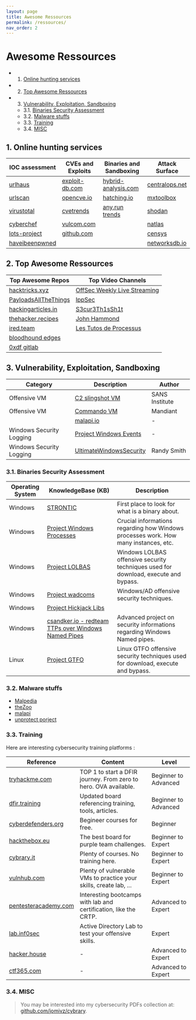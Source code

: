 ```yaml
---
layout: page
title: Awesome Ressources
permalink: /ressources/
nav_order: 2
---
```


# Awesome Ressources

<!-- vscode-markdown-toc -->
* 1. [Online hunting services](#Onlinehuntingservices)
* 2. [Top Awesome Ressources](#TopAwesomeRessources)
* 3. [Vulnerability, Exploitation, Sandboxing](#VulnerabilityExploitationSandboxing)
	* 3.1. [Binaries Security Assessment](#BinariesSecurityAssessment)
	* 3.2. [Malware stuffs](#Malwarestuffs)
	* 3.3. [Training](#Training)
	* 3.4. [MISC](#MISC)

<!-- vscode-markdown-toc-config
	numbering=true
	autoSave=true
	/vscode-markdown-toc-config -->
<!-- /vscode-markdown-toc -->

##  1. <a name='Onlinehuntingservices'></a>Online hunting services

| **IOC assessment**									| **CVEs and Exploits** 					| **Binaries and Sandboxing**								| **Attack Surface**						|
|-------------------------------------------------------|-------------------------------------------|-----------------------------------------------------------|-------------------------------------------|
| [urlhaus](https://urlhaus.abuse.ch/browse/)			| [exploit-db.com](https://exploit-db.com)	| [hybrid-analysis.com](https://www.hybrid-analysis.com/)	| [centralops.net](https://centralops.net/)	|
| [urlscan](https://urlscan.io/)						| [opencve.io](https://opencve.io)			| [hatching.io](https://hatching.io)						| [mxtoolbox](https://mxtoolbox.com/NetworkTools.aspx)|	
| [virustotal](https://virustotal.com/)					| [cvetrends](https://cvetrends.com/)		| [any.run trends](https://any.run/malware-trends/) 		| [shodan](https://shodan.io/)				|
| [cyberchef](https://gchq.github.io/CyberChef/)		| [vulcom.com](https://vulmon.com)			| 															| [natlas](https://natlas.io/)				|
| [lots-project](https://lots-project.com/)				| [github.com](https://github.com)			| 															| [censys](https://censys.io/)				|
| [haveibeenpwned](https://haveibeenpwned.com/)			|					 						|      														| [networksdb.io](https://networksdb.io/)	|

##  2. <a name='TopAwesomeRessources'></a>Top Awesome Ressources

| **Top Awesome Repos** 																| **Top Video Channels** |
|---------------------------------------------------------------------------------------|------------------------|
| [hacktricks.xyz](https://book.hacktricks.xyz)											| [OffSec Weekly Live Streaming](https://www.twitch.tv/offsecofficial/schedule?seriesID=b043a7dc-75d7-4f97-94a4-84e73cc23af9) |
| [PayloadsAllTheThings](https://github.com/swisskyrepo/PayloadsAllTheThings)			| [IppSec](https://www.youtube.com/channel/UCa6eh7gCkpPo5XXUDfygQQA) |
| [hackingarticles.in](https://hackingarticles.in)										| [S3cur3Th1sSh1t](https://www.youtube.com/channel/UC27i77nEwKE8hffrxNqXNOg) |
| [thehacker.recipes](https://www.thehacker.recipes)									| [John Hammond](https://www.youtube.com/@_JohnHammond) | 
| [ired.team](https://ired.team)														| [Les Tutos de Processus](https://www.youtube.com/@processusthief) |
| [bloodhound edges](https://bloodhound.readthedocs.io/en/latest/data-analysis/edges.html)	| |
| [0xdf gitlab](https://0xdf.gitlab.io/)													| |

##  3. <a name='VulnerabilityExploitationSandboxing'></a>Vulnerability, Exploitation, Sandboxing

| **Category**    | **Description** |    **Author**    |
|-----------------|-----------------|------------------|
| Offensive VM    | [C2 slingshot VM](https://www.sans.org/tools/slingshot/) | SANS Institute |
| Offensive VM    | [Commando VM](https://github.com/mandiant/commando-vm) | Mandiant |
|  | [malapi.io](https://malapi.io) | - |
| Windows Security Logging | [Project Windows Events](https://evids.dfir.tips) | - |
| Windows Security Logging | [UltimateWindowsSecurity](https://www.ultimatewindowssecurity.com/securitylog/encyclopedia/) | Randy Smith |

###  3.1. <a name='BinariesSecurityAssessment'></a>Binaries Security Assessment

| **Operating System** | **KnowledgeBase (KB)** | **Description** |
|----------------------|------------------------|-------------------|
| Windows              | [STRONTIC](https://strontic.github.io/xcyclopedia/) | First place to look for what is a binary about. |
| Windows              | [Project Windows Processes](https://winprocs.dfir.tips) | Crucial informations regarding how Windows processes work. How many instances, etc. |
| Windows              | [Project LOLBAS](https://lolbas-project.github.io) | Windows LOLBAS offensive security techniques used for download, execute and bypass. |
| Windows              | [Project wadcoms](https://wadcoms.github.io) | Windows/AD offensive security techniques. |
| Windows              | [Project Hickjack Libs](https://hijacklibs.net) | |
| Windows              | [csandker.io - redteam TTPs over Windows Named Pipes](https://csandker.io/2021/01/10/Offensive-Windows-IPC-1-NamedPipes.html) | Advanced project on security informations regarding Windows Named pipes. |
| Linux                | [Project GTFO](https://gtfobins.github.io) | Linux GTFO offensive security techniques used for download, execute and bypass. |

###  3.2. <a name='Malwarestuffs'></a>Malware stuffs

* [Malpedia](https://www.unprotect.it/https://malpedia.caad.fkie.fraunhofer.de/)
* [theZoo](https://github.com/ytisf/theZoo)
* [malapi](https://malapi.io)
* [unprotect porject](https://www.unprotect.it/)

###  3.3. <a name='Training'></a>Training

Here are interesting cybersecurity training platforms :

| **Reference** | **Content** | **Level** |
|---------------|-------------|---------------|
| [tryhackme.com](https://tryhackme.com) | TOP 1 to start a DFIR journey. From zero to hero. OVA available. | Beginner to Advanced |
| [dfir.training](https://www.dfir.training/training) | Updated board referencing training, tools, articles. | Beginner to Advanced | 
| [cyberdefenders.org](https://cyberdefenders.org/) | Begineer courses for free. | Beginner |
| [hackthebox.eu](https://hackthebox.eu/) | The best board for purple team challenges. | Beginner to Expert |
| [cybrary.it](https://www.cybrary.it/) | Plenty of courses. No training here. | Beginner to Expert |
| [vulnhub.com](https://www.vulnhub.com) | Plenty of vulnerable VMs to practice your skills, create lab, ... | Beginner to Expert |
| [pentesteracademy.com](https://www.pentesteracademy.com/activedirectorylab) | Interesting bootcamps with lab and certification, like the CRTP. | Advanced to Expert |
| [lab.inf0sec](https://lab.inf0sec.) | Active Directory Lab to test your offensive skills.  | Expert |
| [hacker.house](https://hacker.house/training/) | - | Advanced to Expert |
| [ctf365.com](https://ctf365.com/) | - | Advanced to Expert |

###  3.4. <a name='MISC'></a>MISC 

> You may be interested into my cybersecurity PDFs collection at: [github.com/jomivz/cybrary](https://github.com/jomivz/cybrary).
